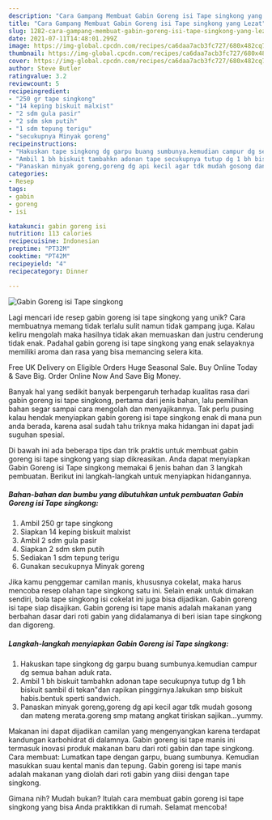 ```yaml
---
description: "Cara Gampang Membuat Gabin Goreng isi Tape singkong yang Lezat"
title: "Cara Gampang Membuat Gabin Goreng isi Tape singkong yang Lezat"
slug: 1282-cara-gampang-membuat-gabin-goreng-isi-tape-singkong-yang-lezat
date: 2021-07-11T14:48:01.299Z
image: https://img-global.cpcdn.com/recipes/ca6daa7acb3fc727/680x482cq70/gabin-goreng-isi-tape-singkong-foto-resep-utama.jpg
thumbnail: https://img-global.cpcdn.com/recipes/ca6daa7acb3fc727/680x482cq70/gabin-goreng-isi-tape-singkong-foto-resep-utama.jpg
cover: https://img-global.cpcdn.com/recipes/ca6daa7acb3fc727/680x482cq70/gabin-goreng-isi-tape-singkong-foto-resep-utama.jpg
author: Steve Butler
ratingvalue: 3.2
reviewcount: 5
recipeingredient:
- "250 gr tape singkong"
- "14 keping biskuit malxist"
- "2 sdm gula pasir"
- "2 sdm skm putih"
- "1 sdm tepung terigu"
- "secukupnya Minyak goreng"
recipeinstructions:
- "Hakuskan tape singkong dg garpu buang sumbunya.kemudian campur dg semua bahan aduk rata."
- "Ambil 1 bh biskuit tambahkn adonan tape secukupnya tutup dg 1 bh biskuit sambil di tekan&#34;dan rapikan pinggirnya.lakukan smp biskuit habis.bentuk sperti sandwich."
- "Panaskan minyak goreng,goreng dg api kecil agar tdk mudah gosong dan mateng merata.goreng smp matang angkat tiriskan sajikan...yummy."
categories:
- Resep
tags:
- gabin
- goreng
- isi

katakunci: gabin goreng isi 
nutrition: 113 calories
recipecuisine: Indonesian
preptime: "PT32M"
cooktime: "PT42M"
recipeyield: "4"
recipecategory: Dinner

---
```



![Gabin Goreng isi Tape singkong](https://img-global.cpcdn.com/recipes/ca6daa7acb3fc727/680x482cq70/gabin-goreng-isi-tape-singkong-foto-resep-utama.jpg)

Lagi mencari ide resep gabin goreng isi tape singkong yang unik? Cara membuatnya memang tidak terlalu sulit namun tidak gampang juga. Kalau keliru mengolah maka hasilnya tidak akan memuaskan dan justru cenderung tidak enak. Padahal gabin goreng isi tape singkong yang enak selayaknya memiliki aroma dan rasa yang bisa memancing selera kita.

Free UK Delivery on Eligible Orders Huge Seasonal Sale. Buy Online Today &amp; Save Big. Order Online Now And Save Big Money.

Banyak hal yang sedikit banyak berpengaruh terhadap kualitas rasa dari gabin goreng isi tape singkong, pertama dari jenis bahan, lalu pemilihan bahan segar sampai cara mengolah dan menyajikannya. Tak perlu pusing kalau hendak menyiapkan gabin goreng isi tape singkong enak di mana pun anda berada, karena asal sudah tahu triknya maka hidangan ini dapat jadi suguhan spesial.


Di bawah ini ada beberapa tips dan trik praktis untuk membuat gabin goreng isi tape singkong yang siap dikreasikan. Anda dapat menyiapkan Gabin Goreng isi Tape singkong memakai 6 jenis bahan dan 3 langkah pembuatan. Berikut ini langkah-langkah untuk menyiapkan hidangannya.

<!--inarticleads1-->

##### Bahan-bahan dan bumbu yang dibutuhkan untuk pembuatan Gabin Goreng isi Tape singkong:

1. Ambil 250 gr tape singkong
1. Siapkan 14 keping biskuit malxist
1. Ambil 2 sdm gula pasir
1. Siapkan 2 sdm skm putih
1. Sediakan 1 sdm tepung terigu
1. Gunakan secukupnya Minyak goreng


Jika kamu penggemar camilan manis, khususnya cokelat, maka harus mencoba resep olahan tape singkong satu ini. Selain enak untuk dimakan sendiri, bola tape singkong isi cokelat ini juga bisa dijadikan. Gabin goreng isi tape siap disajikan. Gabin goreng isi tape manis adalah makanan yang berbahan dasar dari roti gabin yang didalamanya di beri isian tape singkong dan digoreng. 

<!--inarticleads2-->

##### Langkah-langkah menyiapkan Gabin Goreng isi Tape singkong:

1. Hakuskan tape singkong dg garpu buang sumbunya.kemudian campur dg semua bahan aduk rata.
1. Ambil 1 bh biskuit tambahkn adonan tape secukupnya tutup dg 1 bh biskuit sambil di tekan&#34;dan rapikan pinggirnya.lakukan smp biskuit habis.bentuk sperti sandwich.
1. Panaskan minyak goreng,goreng dg api kecil agar tdk mudah gosong dan mateng merata.goreng smp matang angkat tiriskan sajikan...yummy.


Makanan ini dapat dijadikan camilan yang mengenyangkan karena terdapat kandungan karbohidrat di dalamnya. Gabin goreng isi tape manis ini termasuk inovasi produk makanan baru dari roti gabin dan tape singkong. Cara membuat: Lumatkan tape dengan garpu, buang sumbunya. Kemudian masukkan suau kental manis dan tepung. Gabin goreng isi tape manis adalah makanan yang diolah dari roti gabin yang diisi dengan tape singkong. 

Gimana nih? Mudah bukan? Itulah cara membuat gabin goreng isi tape singkong yang bisa Anda praktikkan di rumah. Selamat mencoba!
